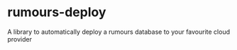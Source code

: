 rumours-deploy
==============

A library to automatically deploy a rumours database to your favourite cloud provider